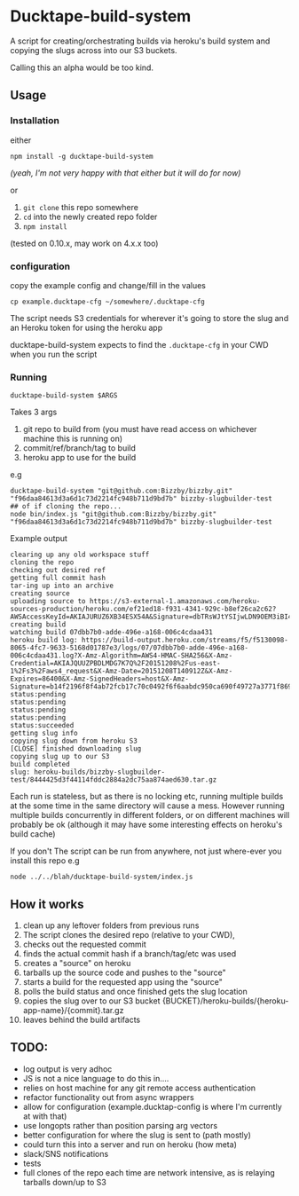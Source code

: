 # Ducktape-build-system

A script for creating/orchestrating builds via heroku's build system and copying the slugs across into our S3 buckets.

Calling this an alpha would be too kind.


## Usage

### Installation

either

`npm install -g ducktape-build-system`

_(yeah, I'm not very happy with that either but it will do for now)_

or

1. `git clone` this repo somewhere
2. `cd` into the newly created repo folder
3. `npm install`

(tested on 0.10.x, may work on 4.x.x too)

### configuration
copy the example config and change/fill in the values

```
cp example.ducktape-cfg ~/somewhere/.ducktape-cfg 
```
The script needs S3 credentials for wherever it's going to store the slug and an Heroku token for using 
the heroku app

ducktape-build-system expects to find the `.ducktape-cfg` in your CWD when you run the script

### Running

`ducktape-build-system $ARGS`

Takes 3 args
1. git repo to build from (you must have read access on whichever machine this is running on)
2. commit/ref/branch/tag to build
3. heroku app to use for the build

e.g

```
ducktape-build-system "git@github.com:Bizzby/bizzby.git" "f96daa84613d3a6d1c73d2214fc948b711d9bd7b" bizzby-slugbuilder-test
## of if cloning the repo...
node bin/index.js "git@github.com:Bizzby/bizzby.git" "f96daa84613d3a6d1c73d2214fc948b711d9bd7b" bizzby-slugbuilder-test
```

Example output
```
clearing up any old workspace stuff
cloning the repo
checking out desired ref
getting full commit hash
tar-ing up into an archive
creating source
uploading source to https://s3-external-1.amazonaws.com/heroku-sources-production/heroku.com/ef21ed18-f931-4341-929c-b8ef26ca2c62?AWSAccessKeyId=AKIAJURUZ6XB34ESX54A&Signature=dbTRsWJtYSIjwLDN9OEM3iBI4uk%3D&Expires=1449587344
creating build
watching build 07dbb7b0-adde-496e-a168-006c4cdaa431
heroku build log: https://build-output.heroku.com/streams/f5/f5130098-8065-4fc7-9633-5168d01787e3/logs/07/07dbb7b0-adde-496e-a168-006c4cdaa431.log?X-Amz-Algorithm=AWS4-HMAC-SHA256&X-Amz-Credential=AKIAJQUUZPBDLMDG7K7Q%2F20151208%2Fus-east-1%2Fs3%2Faws4_request&X-Amz-Date=20151208T140912Z&X-Amz-Expires=86400&X-Amz-SignedHeaders=host&X-Amz-Signature=b14f2196f8f4ab72fcb17c70c0492f6f6aabdc950ca690f49727a3771f8691ca
status:pending
status:pending
status:pending
status:pending
status:succeeded
getting slug info
copying slug down from heroku S3
[CLOSE] finished downloading slug
copying slug up to our S3
build completed
slug: heroku-builds/bizzby-slugbuilder-test/8444425d3f44114fddc2884a2dc75aa874aed630.tar.gz
```

Each run is stateless, but as there is no locking etc, running multiple builds at the some time in the same directory will cause a mess. However running multiple builds concurrently in different folders, or on different machines will probably be ok (although it may have some interesting effects on heroku's build cache)

If you don't 
The script can be run from anywhere, not just where-ever you install this repo
e.g

```
node ../../blah/ducktape-build-system/index.js
```

## How it works

1. clean up any leftover folders from previous runs
1. The script clones the desired repo  (relative to your CWD), 
1. checks out the requested commit
1. finds the actual commit hash if a branch/tag/etc was used
1. creates a "source" on heroku
1. tarballs up the source code and pushes to the "source"
1. starts a build for the requested app using the "source"
1. polls the build status and once finished gets the slug location
1. copies the slug over to our S3 bucket {BUCKET}/heroku-builds/{heroku-app-name}/{commit}.tar.gz
1. leaves behind the build artifacts

## TODO:

- log output is very adhoc
- JS is not a nice language to do this in....
- relies on host machine for any git remote access authentication
- refactor functionality out from async wrappers
- allow for configuration (example.ducktap-config is where I'm currently at with that)
- use longopts rather than position parsing arg vectors
- better configuration for where the slug is sent to (path mostly)
- could turn this into a server and run on heroku (how meta)
- slack/SNS notifications
- tests
- full clones of the repo each time are network intensive, as is relaying tarballs down/up to S3